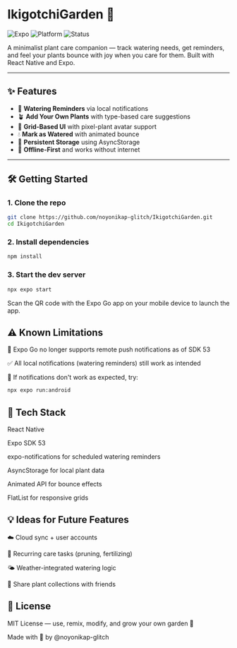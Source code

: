 # IkigotchiGarden 🌱 

![Expo](https://img.shields.io/badge/Expo-SDK%2053-blueviolet)
![Platform](https://img.shields.io/badge/Platform-Android%20%7C%20iOS-green)
![Status](https://img.shields.io/badge/Status-MVP%20Complete-brightgreen)

A minimalist plant care companion — track watering needs, get reminders, and feel your plants bounce with joy when you care for them. Built with React Native and Expo.

---

## ✨ Features

- 📅 **Watering Reminders** via local notifications
- 🪴 **Add Your Own Plants** with type-based care suggestions
- 🎨 **Grid-Based UI** with pixel-plant avatar support
- 💧 **Mark as Watered** with animated bounce
- 🧠 **Persistent Storage** using AsyncStorage
- 🔔 **Offline-First** and works without internet

---

## 🛠️ Getting Started

### 1. Clone the repo

```bash
git clone https://github.com/noyonikap-glitch/IkigotchiGarden.git
cd IkigotchiGarden
```
### 2. Install dependencies
```bash
npm install
```

### 3. Start the dev server
```bash
npx expo start
```

Scan the QR code with the Expo Go app on your mobile device to launch the app.

## ⚠️ Known Limitations

🔕 Expo Go no longer supports remote push notifications as of SDK 53

✅ All local notifications (watering reminders) still work as intended

🔧 If notifications don't work as expected, try:

```bash
npx expo run:android
```

## 🧩 Tech Stack

React Native

Expo SDK 53

expo-notifications for scheduled watering reminders

AsyncStorage for local plant data

Animated API for bounce effects

FlatList for responsive grids


## 💡 Ideas for Future Features

☁️ Cloud sync + user accounts

🔄 Recurring care tasks (pruning, fertilizing)

🌤 Weather-integrated watering logic

👯 Share plant collections with friends

## 📄 License
MIT License — use, remix, modify, and grow your own garden 🌱

Made with 💚 by @noyonikap-glitch



